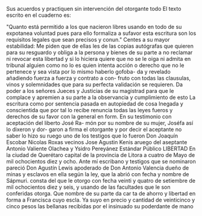 Sus acuerdos y practiquen sin intervención del otorgante todo
El texto escrito en el cuaderno es:

"Quanto está permitido a los que nacieron libres usando en todo de su expotanea voluntad pues para ello formaliza a sufavor esta escritura son los requisitos legales que sean precisos y conun."
Centes a su mayor estabilidad: Me piden que de ellas les de las copias autógrafas que quieren para su resguardo y obliga a la persona y bienes de su parte a no reclamar ni revocar esta libertad y si lo hiciera quiere que no se le oiga ni admita en
tribunal alguien como no lo es quien intenta acción o derecho que no le pertenece y sea vista por lo mismo haberlo gofoba- da y revelado añadiendo fuerza a fuerza y contrato a con-
fruto con todas las clausulas, vinos y solemnidades que para
su perfecta validación se requieren. Da poder a los señores
Jueces y Justicias de su magistrad para que le complace y
apremien a su parte a la observancia y cumplimiento de esto
La escritura como por sentencia pasada en autopiedad de cosa Inegada y conscientida que por tal lo recibe renuncia todas las leyes fueros y derechos de su favor con la general en
form. En su testimonio con aceptación del liberto José Ra- món por su nombre de su mujer, Joséfa así lo dixeron y dor- garon a firma el otorgante y por decir el aceptante no saber lo hizo su ruego uno de los testigos que lo fueron Don Joaquín
Escobar Nicolas Roxas vecinos Jose Agustin Kenis aruego del aseptante Antonio Valiente Olachea y Ysidro Pereyánez
Estándar Público
LIBERTAD
En la ciudad de Querétaro capital de la provincia de
Litora a cuatro de
Mayo de mil ochocientos diez y ocho. Ante mí escribano y testigos que se nominaron pareció Don Agustín Lewis apoderado de Don Antonio Valencia dueño de minas y esclavos en ella según la ley, que la abrió con fecha y nombre de Sápmuri.
consta del que le otorgo con fecha veinti y quatro de setiembre de mil ochocientos diez y seis, y usando de las facultades que le son conferidas otorga. Que nombre de su parte da car ta de ahorro y libertad en forma a Francisca cuyo escla.
Ya suyo en precio y cantidad de veinticinco y cinco pesos las bellanas recibidas por el insinuado su poderdante de mano